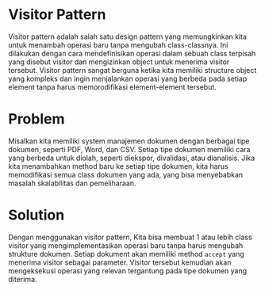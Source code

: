 # Visitor Pattern

Visitor pattern adalah salah satu design pattern yang memungkinkan kita untuk menambah operasi baru tanpa mengubah class-classnya. Ini dilakukan dengan cara mendefinisikan operasi dalam sebuah class terpisah yang disebut visitor dan mengizinkan object untuk menerima visitor tersebut. Visitor pattern sangat berguna ketika kita memiliki structure object yang kompleks dan ingin menjalankan operasi yang berbeda pada setiap element tanpa harus memorodifikasi element-element tersebut.

# Problem

Misalkan kita memiliki system manajemen dokumen dengan berbagai tipe dokumen, seperti PDF, Word, dan CSV. Setiap tipe dokumen memiliki cara yang berbeda untuk diolah, seperti diekspor, divalidasi, atau dianalisis. Jika kita menambahkan method baru ke setiap tipe dokumen, kita harus memodifikasi semua class dokumen yang ada, yang bisa menyebabkan masalah skalabilitas dan pemeliharaan.

# Solution

Dengan menggunakan visitor pattern, Kita bisa membuat 1 atau lebih class visitor yang mengimplementasikan operasi baru tanpa harus mengubah strukture dokumen. Setiap dokument akan memiliki method `accept` yang menerima visitor sebagai parameter. Visitor tersebut kemudian akan mengeksekusi operasi yang relevan tergantung pada tipe dokumen yang diterima.
